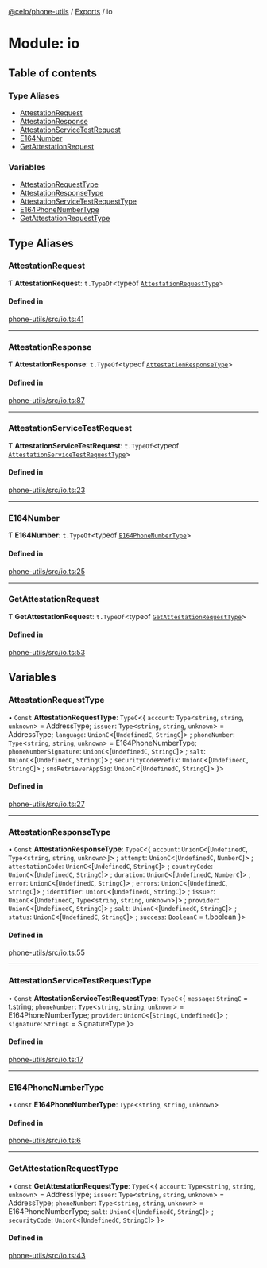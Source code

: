 [@celo/phone-utils](../README.md) / [Exports](../modules.md) / io

# Module: io

## Table of contents

### Type Aliases

- [AttestationRequest](io.md#attestationrequest)
- [AttestationResponse](io.md#attestationresponse)
- [AttestationServiceTestRequest](io.md#attestationservicetestrequest)
- [E164Number](io.md#e164number)
- [GetAttestationRequest](io.md#getattestationrequest)

### Variables

- [AttestationRequestType](io.md#attestationrequesttype)
- [AttestationResponseType](io.md#attestationresponsetype)
- [AttestationServiceTestRequestType](io.md#attestationservicetestrequesttype)
- [E164PhoneNumberType](io.md#e164phonenumbertype)
- [GetAttestationRequestType](io.md#getattestationrequesttype)

## Type Aliases

### AttestationRequest

Ƭ **AttestationRequest**: `t.TypeOf`\<typeof [`AttestationRequestType`](io.md#attestationrequesttype)\>

#### Defined in

[phone-utils/src/io.ts:41](https://github.com/celo-org/developer-tooling/blob/master/packages/sdk/phone-utils/src/io.ts#L41)

___

### AttestationResponse

Ƭ **AttestationResponse**: `t.TypeOf`\<typeof [`AttestationResponseType`](io.md#attestationresponsetype)\>

#### Defined in

[phone-utils/src/io.ts:87](https://github.com/celo-org/developer-tooling/blob/master/packages/sdk/phone-utils/src/io.ts#L87)

___

### AttestationServiceTestRequest

Ƭ **AttestationServiceTestRequest**: `t.TypeOf`\<typeof [`AttestationServiceTestRequestType`](io.md#attestationservicetestrequesttype)\>

#### Defined in

[phone-utils/src/io.ts:23](https://github.com/celo-org/developer-tooling/blob/master/packages/sdk/phone-utils/src/io.ts#L23)

___

### E164Number

Ƭ **E164Number**: `t.TypeOf`\<typeof [`E164PhoneNumberType`](io.md#e164phonenumbertype)\>

#### Defined in

[phone-utils/src/io.ts:25](https://github.com/celo-org/developer-tooling/blob/master/packages/sdk/phone-utils/src/io.ts#L25)

___

### GetAttestationRequest

Ƭ **GetAttestationRequest**: `t.TypeOf`\<typeof [`GetAttestationRequestType`](io.md#getattestationrequesttype)\>

#### Defined in

[phone-utils/src/io.ts:53](https://github.com/celo-org/developer-tooling/blob/master/packages/sdk/phone-utils/src/io.ts#L53)

## Variables

### AttestationRequestType

• `Const` **AttestationRequestType**: `TypeC`\<\{ `account`: `Type`\<`string`, `string`, `unknown`\> = AddressType; `issuer`: `Type`\<`string`, `string`, `unknown`\> = AddressType; `language`: `UnionC`\<[`UndefinedC`, `StringC`]\> ; `phoneNumber`: `Type`\<`string`, `string`, `unknown`\> = E164PhoneNumberType; `phoneNumberSignature`: `UnionC`\<[`UndefinedC`, `StringC`]\> ; `salt`: `UnionC`\<[`UndefinedC`, `StringC`]\> ; `securityCodePrefix`: `UnionC`\<[`UndefinedC`, `StringC`]\> ; `smsRetrieverAppSig`: `UnionC`\<[`UndefinedC`, `StringC`]\>  }\>

#### Defined in

[phone-utils/src/io.ts:27](https://github.com/celo-org/developer-tooling/blob/master/packages/sdk/phone-utils/src/io.ts#L27)

___

### AttestationResponseType

• `Const` **AttestationResponseType**: `TypeC`\<\{ `account`: `UnionC`\<[`UndefinedC`, `Type`\<`string`, `string`, `unknown`\>]\> ; `attempt`: `UnionC`\<[`UndefinedC`, `NumberC`]\> ; `attestationCode`: `UnionC`\<[`UndefinedC`, `StringC`]\> ; `countryCode`: `UnionC`\<[`UndefinedC`, `StringC`]\> ; `duration`: `UnionC`\<[`UndefinedC`, `NumberC`]\> ; `error`: `UnionC`\<[`UndefinedC`, `StringC`]\> ; `errors`: `UnionC`\<[`UndefinedC`, `StringC`]\> ; `identifier`: `UnionC`\<[`UndefinedC`, `StringC`]\> ; `issuer`: `UnionC`\<[`UndefinedC`, `Type`\<`string`, `string`, `unknown`\>]\> ; `provider`: `UnionC`\<[`UndefinedC`, `StringC`]\> ; `salt`: `UnionC`\<[`UndefinedC`, `StringC`]\> ; `status`: `UnionC`\<[`UndefinedC`, `StringC`]\> ; `success`: `BooleanC` = t.boolean }\>

#### Defined in

[phone-utils/src/io.ts:55](https://github.com/celo-org/developer-tooling/blob/master/packages/sdk/phone-utils/src/io.ts#L55)

___

### AttestationServiceTestRequestType

• `Const` **AttestationServiceTestRequestType**: `TypeC`\<\{ `message`: `StringC` = t.string; `phoneNumber`: `Type`\<`string`, `string`, `unknown`\> = E164PhoneNumberType; `provider`: `UnionC`\<[`StringC`, `UndefinedC`]\> ; `signature`: `StringC` = SignatureType }\>

#### Defined in

[phone-utils/src/io.ts:17](https://github.com/celo-org/developer-tooling/blob/master/packages/sdk/phone-utils/src/io.ts#L17)

___

### E164PhoneNumberType

• `Const` **E164PhoneNumberType**: `Type`\<`string`, `string`, `unknown`\>

#### Defined in

[phone-utils/src/io.ts:6](https://github.com/celo-org/developer-tooling/blob/master/packages/sdk/phone-utils/src/io.ts#L6)

___

### GetAttestationRequestType

• `Const` **GetAttestationRequestType**: `TypeC`\<\{ `account`: `Type`\<`string`, `string`, `unknown`\> = AddressType; `issuer`: `Type`\<`string`, `string`, `unknown`\> = AddressType; `phoneNumber`: `Type`\<`string`, `string`, `unknown`\> = E164PhoneNumberType; `salt`: `UnionC`\<[`UndefinedC`, `StringC`]\> ; `securityCode`: `UnionC`\<[`UndefinedC`, `StringC`]\>  }\>

#### Defined in

[phone-utils/src/io.ts:43](https://github.com/celo-org/developer-tooling/blob/master/packages/sdk/phone-utils/src/io.ts#L43)
